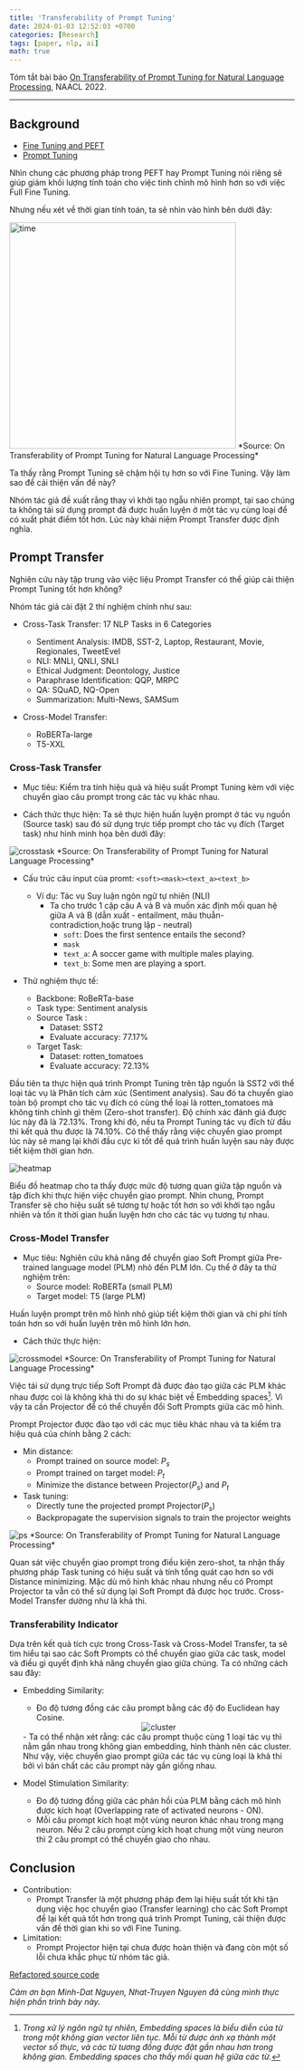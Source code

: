```yaml
---
title: 'Transferability of Prompt Tuning'
date: 2024-01-03 12:52:03 +0700
categories: [Research]
tags: [paper, nlp, ai]   
math: true  
---
```

Tóm tắt bài báo [On Transferability of Prompt Tuning for Natural Language Processing](https://aclanthology.org/2022.naacl-main.290.pdf),  NAACL 2022.

---

## Background
- [Fine Tuning and PEFT](https://tointech.github.io/posts/FineTuning/)
- [Prompt Tuning](https://tointech.github.io/posts/SoftPrompt/)

Nhìn chung các phương pháp trong PEFT hay Prompt Tuning nói riêng sẽ giúp giảm khối lượng tính toán cho việc tinh chỉnh mô hình hơn so với việc Full Fine Tuning. 

Nhưng nếu xét về thời gian tính toán, ta sẽ nhìn vào hình bên dưới đây:

<img src="https://i.ibb.co/rQbLwt4/Screenshot-from-2024-01-02-21-04-13.png" alt="time" width=400>
*Source: On Transferability of Prompt Tuning for Natural Language Processing*

Ta thấy rằng Prompt Tuning sẽ chậm hội tụ hơn so với Fine Tuning. Vậy làm sao để cải thiện vấn đề này? 

Nhóm tác giả đề xuất rằng thay vì khởi tạo ngẫu nhiên prompt, tại sao chúng ta không tái sử dụng prompt đã được huấn luyện ở một tác vụ cùng loại để có xuất phát điểm tốt hơn. Lúc này khái niệm Prompt Transfer được định nghĩa.

## Prompt Transfer

Nghiên cứu này tập trung vào việc liệu Prompt Transfer có thể giúp cải thiện Prompt Tuning tốt hơn không?

Nhóm tác giả cài đặt 2 thí nghiệm chính như sau:

- Cross-Task Transfer: 17 NLP Tasks in 6 Categories 
    - Sentiment Analysis: IMDB, SST-2, Laptop, Restaurant, Movie, Regionales, TweetEvel 
    - NLI: MNLI, QNLI, SNLI
    - Ethical Judgment: Deontology, Justice
    - Paraphrase Identification: QQP, MRPC
    - QA: SQuAD, NQ-Open
    - Summarization: Multi-News, SAMSum

- Cross-Model Transfer: 
    - RoBERTa-large
    - T5-XXL

### Cross-Task Transfer

- Mục tiêu: Kiểm tra tính hiệu quả và hiệu suất Prompt Tuning kèm với việc chuyển giao câu prompt trong các tác vụ khác nhau.

- Cách thức thực hiện: Ta sẽ thực hiện huấn luyện prompt ở tác vụ nguồn (Source task) sau đó sử dụng trực tiếp prompt cho tác vụ đích (Target task) như hình minh họa bên dưới đây:

<img src="https://i.ibb.co/n8XqNPV/Screenshot-from-2024-01-03-13-22-35.png" alt="crosstask">
*Source: On Transferability of Prompt Tuning for Natural Language Processing*

- Cấu trúc câu input của promt: `<soft><mask><text_a><text_b>`
  - Ví dụ: Tác vụ Suy luận ngôn ngữ tự nhiên (NLI)
    - Ta cho trước 1 cặp câu A và B và muốn xác định mối quan hệ giữa A và B (dẫn xuất - entailment, mâu thuẫn- contradiction,hoặc trung lập - neutral)
      - `soft`: Does the first sentence entails the second?
      - `mask`
      - `text_a`: A soccer game with multiple males playing.
      - `text_b`: Some men are playing a sport.

- Thử nghiệm thực tế:
  - Backbone: RoBeRTa-base
  - Task type: Sentiment analysis
  - Source Task : 
    - Dataset: SST2
    - Evaluate accuracy: 77.17%
  - Target Task:
    - Dataset: rotten_tomatoes
    - Evaluate accuracy: 72.13%

Đầu tiên ta thực hiện quá trình Prompt Tuning trên tập nguồn là SST2 với thể loại tác vụ là Phân tích cảm xúc (Sentiment analysis). Sau đó ta chuyển giao toàn bộ prompt cho tác vụ đích có cùng thể loại là rotten_tomatoes mà không tinh chỉnh gì thêm (Zero-shot transfer). Độ chính xác đánh giá được lúc này đã là 72.13%. Trong khi đó, nếu ta Prompt Tuning tác vụ đích từ đầu thì kết quả thu được là 74.10%. Có thể thấy rằng việc chuyển giao prompt lúc này sẽ mang lại khởi đầu cực kì tốt để quá trình huấn luyện sau này được tiết kiệm thời gian hơn.

<img src="https://i.ibb.co/n1fnmjH/Screenshot-from-2024-01-03-14-11-34.png" alt="heatmap" />

Biểu đồ heatmap cho ta thấy được mức độ tương quan giữa tập nguồn và tập đích khi thực hiện việc chuyển giao prompt. Nhìn chung, Prompt Transfer sẽ cho hiệu suất sẽ tương tự hoặc tốt hơn so với khởi tạo ngẫu nhiên và tốn ít thời gian huấn luyện hơn cho các tác vụ tương tự nhau.

### Cross-Model Transfer
- Mục tiêu: Nghiên cứu khả năng để chuyển giao Soft Prompt giữa Pre-trained language model (PLM) nhỏ đến PLM lớn. Cụ thể ở đây ta thử nghiệm trên:
  - Source model: RoBERTa (small PLM)
  - Target model: T5 (large PLM) 

Huấn luyện prompt trên mô hình nhỏ giúp tiết kiệm thời gian và chi phí tính toán hơn so với huấn luyện trên mô hình lớn hơn.

- Cách thức thực hiện:
  
<img src="https://i.ibb.co/QDq74Y4/Screenshot-from-2024-01-03-13-45-32.png" alt="crossmodel">
*Source: On Transferability of Prompt Tuning for Natural Language Processing*

Việc tái sử dụng trực tiếp Soft Prompt đã được đào tạo giữa các PLM khác nhau được coi là không khả thi do sự khác biệt về Embedding spaces[^fn1]. Vì vậy ta cần Projector để có thể chuyển đổi Soft Prompts giữa các mô hình.

Prompt Projector được đào tạo với các mục tiêu khác nhau và ta kiểm tra hiệu quả của chính bằng 2 cách:
- Min distance:
  - Prompt trained on source model: $P_s$
  - Prompt trained on target model: $P_t$
  - Minimize the distance between Projector($P_s$) and $P_t$
- Task tuning:
  - Directly tune the projected prompt Projector($P_s$)
  - Backpropagate the supervision signals to train the projector weights

<img src="https://i.ibb.co/ftFkzM2/Screenshot-from-2024-01-03-15-00-38.png" alt="ps">
*Source: On Transferability of Prompt Tuning for Natural Language Processing*

Quan sát việc chuyển giao prompt trong điều kiện zero-shot, ta nhận thấy phương pháp Task tuning có hiệu suất và tính tổng quát cao hơn so với Distance minimizing. Mặc dù mô hình khác nhau nhưng nếu có Prompt Projector ta vẫn có thể sử dụng lại Soft Prompt đã được học trước. Cross-Model Transfer dường như là khả thi.

### Transferability Indicator

Dựa trên kết quả tích cực trong Cross-Task và Cross-Model Transfer, ta sẽ tìm hiểu tại sao các Soft Prompts có thể chuyển giao giữa các task, model và điều gì quyết định khả năng chuyển giao giữa chúng. Ta có những cách sau đây:

- Embedding Similarity:
  - Đo độ tương đồng các câu prompt bằng các độ đo Euclidean hay Cosine.
  <center>
  <img src="https://i.ibb.co/NmS0hqT/kartinri-dlya-satimontazhnaya-oblast-15-2.jpg" alt="cluster">
  </center>
  - Ta có thể nhận xét rằng: các câu prompt thuộc cùng 1 loại tác vụ thì nằm gần nhau trong không gian embedding, hình thành nên các cluster. Như vậy, việc chuyển giao prompt giữa các tác vụ cùng loại là khả thi bởi vì bản chất các câu prompt này gần giống nhau. 
  
- Model Stimulation Similarity:
  - Đo độ tương đồng giữa các phản hồi của PLM bằng cách mô hình được kích hoạt (Overlapping rate of activated neurons - ON).
  - Mỗi câu prompt kích hoạt một vùng neuron khác nhau trong mạng neuron. Nếu 2 câu prompt cùng kích hoạt chung một vùng neuron thì 2 câu prompt có thể chuyển giao cho nhau.

## Conclusion
- Contribution: 
  - Prompt Transfer là một phương pháp đem lại hiệu suất tốt khi tận dụng việc học chuyển giao (Transfer learning) cho các Soft Prompt để lại kết quả tốt hơn trong quá trình Prompt Tuning, cải thiện được vấn đề thời gian khi so với Fine Tuning.
- Limitation: 
  - Prompt Projector hiện tại chưa được hoàn thiện và đang còn một số lỗi chưa khắc phục từ nhóm tác giả.

[Refactored source code](https://drive.google.com/drive/folders/1SA4fjbTZgULlaOdNWy8O4G9Rf9f9HkrQ?usp=drive_link)

*Cảm ơn bạn Minh-Dat Nguyen, Nhat-Truyen Nguyen đã cùng mình thực hiện phần trình bày này.*

[^fn1]: *Trong xử lý ngôn ngữ tự nhiên, Embedding spaces là biểu diễn của từ trong một không gian vector liên tục. Mỗi từ được ánh xạ thành một vector số thực, và các từ tương đồng được đặt gần nhau hơn trong không gian. Embedding spaces cho thấy mối quan hệ giữa các từ.*

